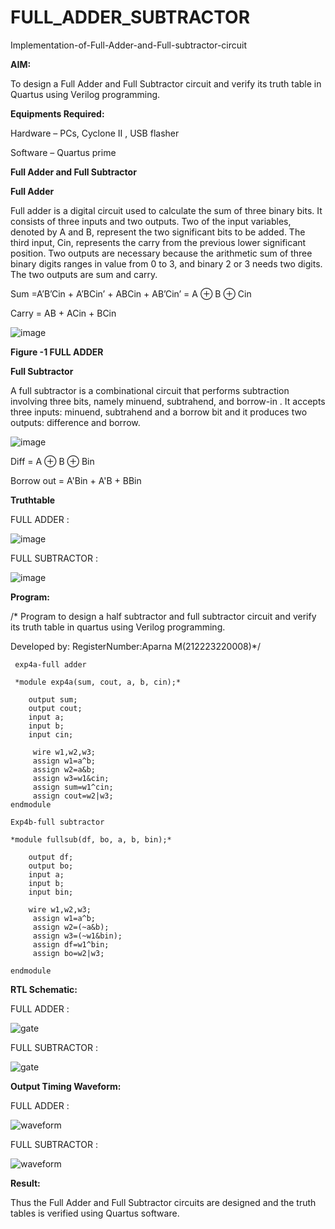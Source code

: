 # FULL_ADDER_SUBTRACTOR

Implementation-of-Full-Adder-and-Full-subtractor-circuit

**AIM:**

To design a Full Adder and Full Subtractor circuit and verify its truth table in Quartus using Verilog programming.

**Equipments Required:**

Hardware – PCs, Cyclone II , USB flasher

Software – Quartus prime

**Full Adder and Full Subtractor**

**Full Adder**

Full adder is a digital circuit used to calculate the sum of three binary bits. It consists of three inputs and two outputs. Two of the input variables, denoted by A and B, represent the two significant bits to be added. The third input, Cin, represents the carry from the previous lower significant position. Two outputs are necessary because the arithmetic sum of three binary digits ranges in value from 0 to 3, and binary 2 or 3 needs two digits. The two outputs are sum and carry.

Sum =A’B’Cin + A’BCin’ + ABCin + AB’Cin’ = A ⊕ B ⊕ Cin 

Carry = AB + ACin + BCin

![image](https://github.com/naavaneetha/FULL_ADDER_SUBTRACTOR/assets/154305477/0f30ba51-5ffb-4198-845f-18e054f675e7)

**Figure -1 FULL ADDER**

**Full Subtractor**

A full subtractor is a combinational circuit that performs subtraction involving three bits, namely minuend, subtrahend, and borrow-in . It accepts three inputs: minuend, subtrahend and a borrow bit and it produces two outputs: difference and borrow.

![image](https://github.com/naavaneetha/FULL_ADDER_SUBTRACTOR/assets/154305477/02b24f51-ab51-4304-9ad6-7b81ffc1ead5)

Diff = A ⊕ B ⊕ Bin 

Borrow out = A'Bin + A'B + BBin

**Truthtable**

FULL ADDER :


![image](https://github.com/user-attachments/assets/14519c14-c1ed-41ab-8783-5fff6944c1a4)


FULL SUBTRACTOR :


![image](https://github.com/user-attachments/assets/6f8a9a73-b481-4eec-93bf-44bd71f92dc3)



**Program:**

/* Program to design a half subtractor and full subtractor circuit and verify its truth table in quartus using Verilog programming.

Developed by: RegisterNumber:Aparna M(212223220008)*/

~~~ 
 exp4a-full adder

 *module exp4a(sum, cout, a, b, cin);*

    output sum;
    output cout;
    input a;
    input b;
    input cin;

	 wire w1,w2,w3;
	 assign w1=a^b;
	 assign w2=a&b;
	 assign w3=w1&cin;
	 assign sum=w1^cin;
	 assign cout=w2|w3;
endmodule

Exp4b-full subtractor

*module fullsub(df, bo, a, b, bin);*

    output df;
    output bo;
    input a;
    input b;
    input bin;
    
	wire w1,w2,w3;
	 assign w1=a^b;
	 assign w2=(~a&b);
	 assign w3=(~w1&bin);
	 assign df=w1^bin;
	 assign bo=w2|w3;

endmodule

~~~


**RTL Schematic:**

FULL ADDER :

![gate](https://github.com/user-attachments/assets/7edf3d63-68ae-4e8e-a729-e18b2a0855b8)

FULL SUBTRACTOR :

![gate](https://github.com/user-attachments/assets/cbc417ac-a923-4b68-aadc-3b74cb6fbabe)



**Output Timing Waveform:**

FULL ADDER :

![waveform](https://github.com/user-attachments/assets/d3b55b1b-1412-46c1-aebb-c578196069bf)

FULL SUBTRACTOR :

![waveform](https://github.com/user-attachments/assets/98608df1-7b92-4c5a-88f0-2e61531bacd4)


**Result:**

Thus the Full Adder and Full Subtractor circuits are designed and the truth tables is verified using Quartus software.



